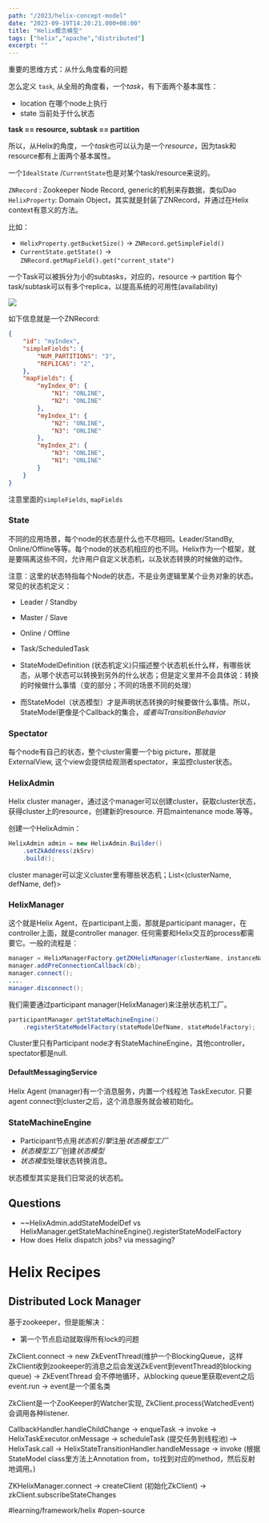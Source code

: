 ```yaml
---
path: "/2023/helix-concept-model"
date: "2023-09-19T14:20:21.000+08:00"
title: "Helix概念模型"
tags: ["helix","apache","distributed"]
excerpt: ""
---
```

重要的思维方式：从什么角度看的问题

怎么定义 `task`, 从全局的角度看，一个*task*，有下面两个基本属性：
- location 在哪个node上执行
- state 当前处于什么状态

**task == resource, subtask == partition**

所以，从Helix的角度，一个*task*也可以认为是一个*resource*，因为task和resource都有上面两个基本属性。

一个`IdealState` /`CurrentState`也是对某个task/resource来说的。

`ZNRecord` : Zookeeper Node Record, generic的机制来存数据，类似Dao
`HelixProperty`: Domain Object，其实就是封装了ZNRecord，并通过在Helix context有意义的方法。

比如：
- `HelixProperty.getBucketSize()` -> `ZNRecord.getSimpleField()`
- `CurrentState.getState()` -> `ZNRecord.getMapField().get("current_state")`

一个Task可以被拆分为小的subtasks，对应的，resource -> partition
每个task/subtask可以有多个replica，以提高系统的可用性(availability)

<img src="https://mermaid.ink/img/Zmxvd2NoYXJ0IFRECiAgZGlyZWN0aW9uwqBMUgogIHN1YmdyYXBoIHRhc2sKICAgIFRhc2sgLS0+fHNwbGl0fCBTdWJUYXNrCiAgICBTdWJUYXNrIC0tPnwxLi5ufCBSZXBsaWNhCiAgZW5kCiAgZGlyZWN0aW9uwqBMUgogIHN1YmdyYXBoIHJlc291cmNlCiAgICBSZXNvdXJjZSAtLT4gUGFydGl0aW9uCiAgZW5kCiAgVGFzayAtLmFsaWFzLi0+IFJlc291cmNlCiAgU3ViVGFzayAtLmFsaWFzLi0+IFBhcnRpdGlvbg==" />

如下信息就是一个ZNRecord:
```json
{
    "id": "myIndex",
    "simpleFields": {
        "NUM_PARTITIONS": "3",
        "REPLICAS": "2",
    },
    "mapFields": {
        "myIndex_0": {
            "N1": "ONLINE",
            "N2": "ONLINE"
        },
        "myIndex_1": {
            "N2": "ONLINE",
            "N3": "ONLINE"
        },
        "myIndex_2": {
            "N3": "ONLINE",
            "N1": "ONLINE"
        }
    }
}
```

注意里面的`simpleFields`, `mapFields`

### State
不同的应用场景，每个node的状态是什么也不尽相同。Leader/StandBy, Online/Offline等等。每个node的状态机相应的也不同。Helix作为一个框架，就是要隔离这些不同，允许用户自定义状态机，以及状态转换的时候做的动作。

注意：这里的状态特指每个Node的状态，不是业务逻辑里某个业务对象的状态。常见的状态机定义：
- Leader / Standby
- Master / Slave
- Online / Offline
- Task/ScheduledTask

- StateModelDefinition (状态机定义)只描述整个状态机长什么样，有哪些状态，从哪个状态可以转换到另外的什么状态；但是定义里并不会具体说：转换的时候做什么事情（变的部分；不同的场景不同的处理）
- 而StateModel（状态模型）才是声明状态转换的时候要做什么事情。所以，StateModel更像是个Callback的集合，*或者叫TransitionBehavior*

### Spectator
每个node有自己的状态，整个cluster需要一个big picture，那就是ExternalView, 这个view会提供给观测者spectator，来监控cluster状态。

### HelixAdmin
Helix cluster manager，通过这个manager可以创建cluster，获取cluster状态，获得cluster上的resource，创建新的resource. 开启maintenance mode.等等。

创建一个HelixAdmin：
```java
HelixAdmin admin = new HelixAdmin.Builder()
    .setZkAddress(zkSrv)
    .build();
```

cluster manager可以定义cluster里有哪些状态机；List<(clusterName, defName, def)>


### HelixManager
这个就是Helix Agent，在participant上面，那就是participant manager，在controller上面，就是controller manager. 任何需要和Helix交互的process都需要它。一般的流程是：

```java
manager = HelixManagerFactory.getZKHelixManager(clusterName, instanceName, ROLE, zkAddr);
manager.addPreConnectionCallback(cb);
manager.connect();
....
manager.disconnect();
```

我们需要通过participant manager(HelixManager)来注册状态机工厂。
```java
participantManager.getStateMachineEngine()
    .registerStateModelFactory(stateModelDefName, stateModelFactory);
```

Cluster里只有Participant node才有StateMachineEngine，其他controller，spectator都是null.

#### DefaultMessagingService
Helix Agent (manager)有一个消息服务，内置一个线程池 TaskExecutor. 只要agent connect到cluster之后，这个消息服务就会被初始化。

### StateMachineEngine
- Participant节点用*状态机引擎*注册*状态模型工厂*
- *状态模型工厂*创建*状态模型*
- *状态模型*处理状态转换消息。

状态模型其实是我们日常说的状态机。

## Questions
- ~~HelixAdmin.addStateModelDef vs HelixManager.getStateMachineEngine().registerStateModelFactory
- How does Helix dispatch jobs? via messaging?

# Helix Recipes

## Distributed Lock Manager

基于zookeeper，但是能解决：
- 第一个节点启动就取得所有lock的问题


ZkClient.connect -> new ZkEventThread(维护一个BlockingQueue<ZkEvent>，这样ZkClient收到zookeeper的消息之后会发送ZkEvent到eventThread的blocking queue)
	-> ZkEventThread 会不停地循环，从blocking queue里获取event之后event.run
		-> event是一个匿名类

ZkClient是一个ZooKeeper的Watcher实现,  ZkClient.process(WatchedEvent) 会调用各种listener.

CallbackHandler.handleChildChange -> enqueTask -> invoke -> 
	HelixTaskExecutor.onMessage -> scheduleTask (提交任务到线程池) ~~-~~> 
		HelixTask.call -> 
			HelixStateTransitionHandler.handleMessage -> invoke (根据StateModel class里方法上Annotation from，to找到对应的method，然后反射地调用。)

ZKHelixManager.connect -> createClient (初始化ZkClient) -> zkClient.subscribeStateChanges

#learning/framework/helix #open-source
